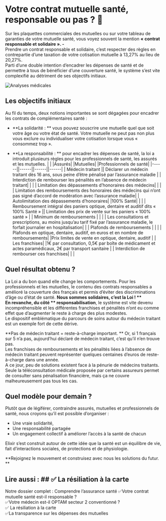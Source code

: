 # Votre contrat mutuelle santé, responsable ou pas ? 👀 #
Sur les plaquettes commerciales des mutuelles ou sur votre tableau de garanties de votre mutuelle santé, vous voyez souvent la mention **« contrat responsable et solidaire ». -**  
Prendre un contrat responsable et solidaire, c’est respecter des règles en contrepartie d’une taxation de votre cotisation mutuelle à 13,27% au lieu de 20,27%.  
Parti d’une double intention d’encadrer les dépenses de santé et de permettre à tous de bénéficier d’une couverture santé, le système s’est vite complexifié au détriment de ses objectifs initiaux.

![Analyses médicales]( https://live.staticflickr.com/7920/32971070788_ceff09976f_b.jpg)
 
## Les objectifs initiaux ##
Au fil du temps, deux notions importantes se sont dégagées pour encadrer les contrats de complémentaires santé :  
-	**La solidarité : ** vous pouvez souscrire une mutuelle quel que soit votre âge ou votre état de santé. Votre mutuelle ne peut pas non plus vous exclure ou individualiser votre cotisation lorsque vous « consommez trop ».

-	**La responsabilité : **  pour encadrer les dépenses de santé, la loi a introduit plusieurs règles pour les professionnels de santé, les assurés et les mutuelles.
| | |Assurés|	|Mutuelles|	|Professionnels de santé|
|------||------||------||------|
| Médecin traitant || Déclarer un médecin traitant dès 16 ans, sous peine d’être pénalisé par l’assurance maladie | | Interdiction de rembourser les pénalités en l’absence de médecin traitant| | |
| Limitation des dépassements d’honoraires des médecins| | | | Limitation des remboursements des honoraires des médecins qui n’ont pas signé d’accord de modération avec l’assurance maladie| | Autolimitation des dépassements d’honoraires|
|100% Santé| | | | Remboursement intégral des paniers optique, dentaire et auditif dits « 100% Santé » || Limitation des prix de vente sur les paniers « 100% santé » |
| Minimum de remboursements | | | | Les consultations et prescriptions, au moins jusqu’au tarif fixé par l’assurance maladie, le forfait journalier en hospitalisation| | | Plafonds de remboursements | | | | Plafonds en optique, dentaire, auditif, en euros et en nombre de remboursements| |Prix limites de vente en optique, dentaire, auditif |
| Les franchises| |1€ par consultation, 0,5€ par boîte de médicament et actes paramédicaux, 2€ par transport sanitaire | | Interdiction de rembourser ces franchises| | |

## Quel résultat obtenu ? ##

La Loi a du bon quand elle change les comportements. Pour les professionnels et les mutuelles, le contenu des contrats responsables a amélioré la couverture des français et permis d’éviter des discriminations d’âge ou d’état de santé. **Nous sommes solidaires, c’est la Loi ! **  
En revanche, du côté ** responsabilisation**, le système est vite devenu incompréhensible et les différentes franchises et pénalités n’ont eu comme effet que d’augmenter le reste à charge des plus modestes.  
Le dispositif emblématique du parcours de soins autour du médecin traitant est un exemple fort de cette dérive.   

**Pas de médecin traitant = reste-à-charge important. **
Or, si 1 français sur 5 n’a pas, aujourd’hui déclaré de médecin traitant, c’est qu’il n’en trouve pas.   
Les franchises de remboursements et les pénalités liées à l’absence de médecin traitant peuvent représenter quelques centaines d’euros de reste-à-charge dans une année.  
A ce jour, peu de solutions existent face à la pénurie de médecins traitants. Seule la téléconsultation médicale proposée par certains assureurs permet de consulter sans pénalisation financière, mais ça ne couvre malheureusement pas tous les cas.  
## Quel modèle pour demain ? ##
Plutôt que de légiférer, contraindre assurés, mutuelles et professionnels de santé, nous croyons qu’il est possible d’organiser :

-	Une vraie solidarité,
-	Une responsabilité partagée
-	Un engagement collectif à améliorer l’accès à la santé de chacun

Elixir s’est construit autour de cette idée que la santé est un équilibre de vie, fait d’interactions sociales, de protections et de physiologie.

**Rejoignez le mouvement et construisez avec nous les solutions du futur. **

## Lire aussi : ## ✅ La résiliation à la carte  
Notre dossier complet : Comprendre l’assurance santé
✅Votre contrat mutuelle santé est-il responsable ?  
✅Votre médecin est-il OPTAM secteur 2 conventionné ?  
✅ La résiliation à la carte  
✅La transparence sur les dépenses des mutuelles  
